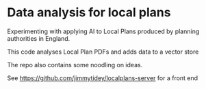 # Data analysis for local plans

Experimenting with applying AI to Local Plans produced by planning authorities in England.

This code analyses Local Plan PDFs and adds data to a vector store

The repo also contains some noodling on ideas.

See https://github.com/jimmytidey/localplans-server for a front end

